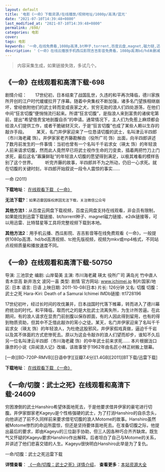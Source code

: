 ```yaml
---
layout: default
title: '电影《一命》下载资源/在线播放/视频地址/1080p/高清/蓝光'
date: "2021-07-10T14:39:48+0800"
last_modified_at: "2021-07-10T14:39:48+0800"
permalink: /698/
categories: 电影
cover:
tags: 电影
keywords: '一命,在线免费看,1080p高清,bt种子,torrent,百度云盘,magnet,磁力链,迅雷下载资源'
description: '《一命》在线云播放手机西瓜影院吉吉影音免费看，1080p高清bd/hd未删减完整版和tc抢先枪版，mkv/mp4格式，附带bt/torrent种子、magnet/磁力链、百度云盘、网盘资源迅雷下载链接'
---
```


>内容采集生成，如果链接失效，多试几个。


## 《一命》在线观看和高清下载-698

剧情介绍：　　17世纪初，日本结束了战国乱世，久违的和平再次降临，德川家族所开创的江户时代缓缓拉开了序幕。随着中央集权不断加强，诸多名门望族相继崩坏，曾经依附他们的武士转而变成丧家之犬，贫穷无助的浪人们四处游荡，在他们中间“狂言切腹”便悄悄流行起来。所谓“狂言切腹”，是指浪人来到富贵的诸侯宅第前，提出“希望借贵宝地剖腹自杀”的申请。通常情况下，主人们为免惹上麻烦都会给浪人们提供工作，或者干脆破财灭灾，于是“狂言切腹”也成了某些人赖以生存的敲诈手段。 　　某天，名门井伊家迎来了一位恳请切腹的武士，名叫津云半四郎（市川海老藏 饰）。井伊家家老齐藤勘解由（役所广司 饰）出面，向半四郎讲述了数月前发生的一件事情：当初也曾有一个名叫千千岩求女（瑛太 饰）的年轻浪人前来请求切腹，然而此人竟然早已将武士视作生命的刀变卖，插着两把竹刀上门求死，最后这名“寡廉鲜耻”的年轻浪人切腹的愿望得到满足，以极其难看的模样告别了这个世界。 　　听完齐藤的故事，半四郎并不为之所动，仍旧一心求死。就在切腹的关键时刻，半四郎开始叙说一段令人震惊的事实……


一命 (2011)

**下载地址**： [在线观看下载 《一命》](https://www.btbtdy.me/btdy/dy7687.html) 


**无法下载?**：`如果迅雷因版权原因无法下载，关注微信公众号 `

**其他方法1**：从百度云网盘下载视频，百度云网盘支持在线观看，非会员有限制，如果能找到迅雷下载链接、bt/torrent种子、magnet磁力链接、e2dk链接等，可以用迅雷、比特彗星等工具将完整视频下载到本地。

**其他方法2**：用手机云播、西瓜影院、吉吉影音等在线免费观看《一命》，一般提供1080p高清、hd/bd高清视频、tc抢先版视频，视频为mkv或mp4格式，不同站点视频质量和播放速度不同。


## 《一命》在线观看和高清下载-50750

导演: 三池崇史 编剧: 山岸菊美 主演: 市川海老藏 瑛太 役所广司 满岛光 竹中直人 青木崇高 新井浩文 波冈一喜 类型: 剧情 官方网站: www.ichimei.jp 制片国家/地区: 日本 语言: 日语 上映日期: 2011-10-08(日本) 片长: 126分钟 又名: 切腹 切腹：武士之死 Hara-Kiri: Death of a Samurai Ichimei IMDb链接: tt1728196

17世纪初叶，经过长时间的攻伐兼并，日本战国时代落下帷幕，转而进入了德川幕府统治的时代。和平降临，取而代之的是大批武士流离失所，为生计所苦逼。在此期间，有的浪人请求在显贵门前剖腹以保存颜面，有的人因此得到留用，也有的得到物质资助，但其中不乏借此敲诈的宵小之徒。某天，名门井伊家迎来了名叫千千岩求女（瑛太 饰）的年轻浪人，为杜绝这股邪风，井伊家假戏真做，逼迫千千岩以及其不体面的方式悲惨死去。原以为这会令敲诈的浪人们望而却步，谁知不久后另一位名叫津云半四郎（市川海老藏 饰）的中年武士前来求死…… 本片根据泷口康彦的小说《异闻浪人记》改编，该故事曾于1962年由名匠小林正树搬上银幕。


[一命][BD-720P-RMVB][日语中字][豆瓣7.4分][1.4GB][2011][BT下载/迅雷下载]

**下载地址**： [在线观看下载 《一命》](https://www.btdx8.com/torrent/ichimei_2011.html) 


## 《一命/切腹：武士之死》在线观看和高清下载-24609

穷困潦倒的武士Hanshiro希望体面地死去，于是他要求借井伊家的豪宅进行切腹。井伊家御家老Kageyu是个性格强硬的武士，为了打消Hanshiro的自杀念头，向他讲述了前不久同样前来要求借宅切腹的浪人Motome的故事。Hanshiro虽然被Motome惨烈的命运所震惊，但还是坚持要体面地死去。在准备切腹之际，他提出最后的要求，即由Kageyu的三位副手协助，但三人因各种巧合齐齐缺席。既生气又怀疑的Kageyu要求Hanshiro作出解释。后者坦白了自己与Motome的关系，并讲述了他们悲喜交错的人生。Kageyu很快明白Hanshiro此举是为了复仇。


一命/切腹：武士之死迅雷下载

**详情查看**： [《一命/切腹：武士之死》详情介绍](/movie/24609/)， **查看更多**：[本站资源大全](/movie/t/all/)

